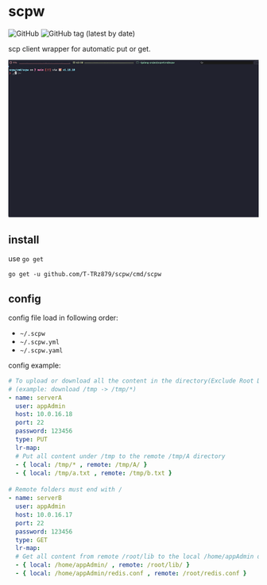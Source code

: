 # scpw

![GitHub](https://img.shields.io/github/license/T-TRz879/scpw) ![GitHub tag (latest by date)](https://img.shields.io/github/v/tag/T-TRz879/scpw)

scp client wrapper for automatic put or get.

![usage](./assets/scpw.gif)

## install

use `go get`

```
go get -u github.com/T-TRz879/scpw/cmd/scpw
```

## config

config file load in following order:

- `~/.scpw`
- `~/.scpw.yml`
- `~/.scpw.yaml`

config example:

<!-- prettier-ignore -->

```yaml
# To upload or download all the content in the directory(Exclude Root Directory), simply add the*
# (example: download /tmp -> /tmp/*)
- name: serverA
  user: appAdmin
  host: 10.0.16.18
  port: 22
  password: 123456
  type: PUT
  lr-map:
  # Put all content under /tmp to the remote /tmp/A directory
  - { local: /tmp/* , remote: /tmp/A/ }
  - { local: /tmp/a.txt , remote: /tmp/b.txt }

# Remote folders must end with /
- name: serverB
  user: appAdmin
  host: 10.0.16.17
  port: 22
  password: 123456
  type: GET
  lr-map:
  # Get all content from remote /root/lib to the local /home/appAdmin directory
  - { local: /home/appAdmin/ , remote: /root/lib/ }
  - { local: /home/appAdmin/redis.conf , remote: /root/redis.conf }

```
